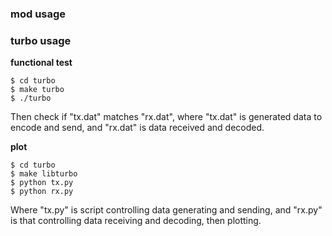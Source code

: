 
### mod usage

### turbo usage

**functional test**

	$ cd turbo
	$ make turbo
	$ ./turbo

Then check if "tx.dat" matches "rx.dat", where "tx.dat" is generated data to encode and send, and "rx.dat" is data received and decoded.

**plot**

	$ cd turbo
	$ make libturbo
	$ python tx.py
	$ python rx.py

Where "tx.py" is script controlling data generating and sending, and "rx.py" is that controlling data receiving and decoding, then plotting.
